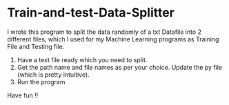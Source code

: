 # Train-and-test-Data-Splitter

I wrote this program to split the data randomly of a txt Datafile into 2 different files, which I used for my Machine Learning programs as Training File and Testing file.

1) Have a text file ready which you need to split.
2) Get the path name and file names as per your choice. Update the py file (which is pretty intuitive).
3) Run the program

Have fun !!
